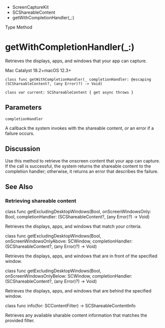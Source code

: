 

- ScreenCaptureKit
- SCShareableContent
-  getWithCompletionHandler(\_:) 

Type Method

# getWithCompletionHandler(\_:)

Retrieves the displays, apps, and windows that your app can capture.

Mac Catalyst 18.2+macOS 12.3+

``` source
class func getWithCompletionHandler(_ completionHandler: @escaping (SCShareableContent?, (any Error)?) -> Void)
```

``` source
class var current: SCShareableContent { get async throws }
```

## Parameters 

`completionHandler`  

A callback the system invokes with the shareable content, or an error if a failure occurs.

## Discussion

Use this method to retrieve the onscreen content that your app can capture. If the call is successful, the system returns the shareable content to the completion handler; otherwise, it returns an error that describes the failure.

## See Also

### Retrieving shareable content

class func getExcludingDesktopWindows(Bool, onScreenWindowsOnly: Bool, completionHandler: (SCShareableContent?, (any Error)?) -> Void)

Retrieves the displays, apps, and windows that match your criteria.

class func getExcludingDesktopWindows(Bool, onScreenWindowsOnlyAbove: SCWindow, completionHandler: (SCShareableContent?, (any Error)?) -> Void)

Retrieves the displays, apps, and windows that are in front of the specified window.

class func getExcludingDesktopWindows(Bool, onScreenWindowsOnlyBelow: SCWindow, completionHandler: (SCShareableContent?, (any Error)?) -> Void)

Retrieves the displays, apps, and windows that are behind the specified window.

class func info(for: SCContentFilter) -> SCShareableContentInfo

Retrieves any available sharable content information that matches the provided filter.

